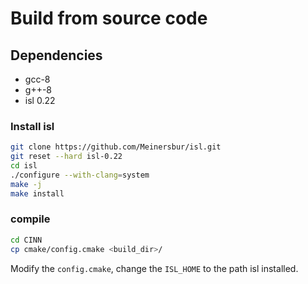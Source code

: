 # Build from source code

## Dependencies

- gcc-8
- g++-8
- isl 0.22

### Install isl


```sh
git clone https://github.com/Meinersbur/isl.git
git reset --hard isl-0.22
cd isl
./configure --with-clang=system
make -j
make install
```

### compile

```sh
cd CINN
cp cmake/config.cmake <build_dir>/
```

Modify the `config.cmake`, change the `ISL_HOME` to the path isl installed.
